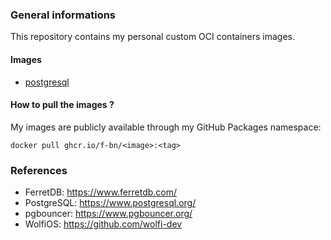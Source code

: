 ### General informations

This repository contains my personal custom OCI containers images.

#### Images

- [postgresql](./postgresql/)

#### How to pull the images ?

My images are publicly available through my GitHub Packages namespace:

```shell
docker pull ghcr.io/f-bn/<image>:<tag>
```

### References

- FerretDB: https://www.ferretdb.com/
- PostgreSQL: https://www.postgresql.org/
- pgbouncer: https://www.pgbouncer.org/
- WolfiOS: https://github.com/wolfi-dev
